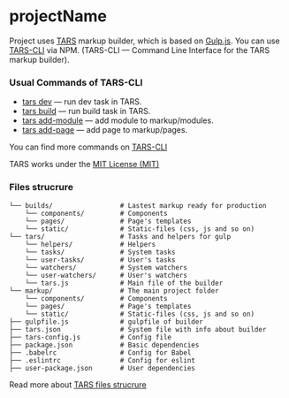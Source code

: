# projectName

Project uses [TARS](https://github.com/tars/tars/blob/master/README.md) markup builder, which is based on [Gulp.js](http://gulpjs.com/).
You can use [TARS-CLI](https://github.com/tars/tars-cli) via NPM. (TARS-CLI — Command Line Interface for the TARS markup builder).

### Usual Commands of TARS-CLI

* [tars dev](https://github.com/tars/tars-cli/blob/master/docs/en/commands.md#tars-dev) — run dev task in TARS.
* [tars build](https://github.com/tars/tars-cli/blob/master/docs/en/commands.md#tars-build) — run build task in TARS.
* [tars add-module](https://github.com/tars/tars-cli/blob/master/docs/en/commands.md#tars-add-module-modulename) — add module to markup/modules.
* [tars add-page](https://github.com/tars/tars-cli/blob/master/docs/en/commands.md#tars-add-page-pagename) — add page to markup/pages.

You can find more commands on [TARS-CLI](https://github.com/tars/tars-cli)

TARS works under the [MIT License (MIT)](https://github.com/tars/tars/blob/master/LICENSE)

### Files strucrure


```
└── builds/                 # Lastest markup ready for production
    └── components/         # Components
    └── pages/              # Page's templates
    └── static/             # Static-files (css, js and so on)
└── tars/                   # Tasks and helpers for gulp
    └── helpers/            # Helpers
    └── tasks/              # System tasks
    └── user-tasks/         # User's tasks
    └── watchers/           # System watchers
    └── user-watchers/      # User's watchers
    └── tars.js             # Main file of the builder
└── markup/                 # The main project folder
    └── components/         # Components
    └── pages/              # Page's templates
    └── static/             # Static-files (css, js and so on)
├── gulpfile.js             # gulpfile of builder
├── tars.json               # System file with info about builder
├── tars-config.js          # Config file
├── package.json            # Basic dependencies
├── .babelrc                # Config for Babel
├── .eslintrc               # Config for eslint
├── user-package.json       # User dependencies
```

Read more about [TARS files strucrure](https://github.com/tars/tars/blob/master/docs/en/file-structure.md)